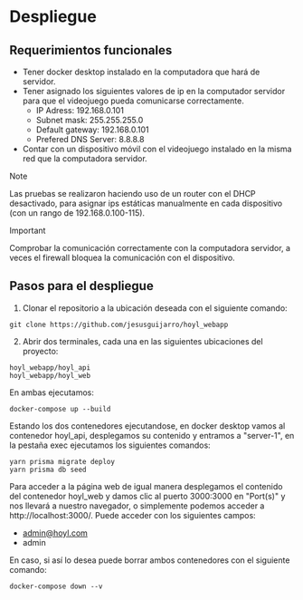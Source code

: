# Despliegue 

## Requerimientos funcionales

* Tener docker desktop instalado en la computadora que hará de servidor.
* Tener asignado los siguientes valores de ip en la computador servidor para que el videojuego pueda comunicarse correctamente.
   - IP Adress: 192.168.0.101
   - Subnet mask: 255.255.255.0
   - Default gateway: 192.168.0.101
   - Prefered DNS Server: 8.8.8.8
* Contar con un dispositivo móvil con el videojuego instalado en la misma red que la computadora servidor.
 
> [!NOTE]
> Las pruebas se realizaron haciendo uso de un router con el DHCP desactivado, para asignar ips estáticas manualmente en cada dispositivo (con un rango de 192.168.0.100-115).

> [!IMPORTANT]
> Comprobar la comunicación correctamente con la computadora servidor, a veces el firewall bloquea la comunicación con el dispositivo.

## Pasos para el despliegue

1. Clonar el repositorio a la ubicación deseada con el siguiente comando:
```
git clone https://github.com/jesusguijarro/hoyl_webapp
```

2. Abrir dos terminales, cada una en las siguientes ubicaciones del proyecto:
```
hoyl_webapp/hoyl_api
hoyl_webapp/hoyl_web
```
En ambas ejecutamos:
```
docker-compose up --build
```

Estando los dos contenedores ejecutandose, en docker desktop vamos al contenedor hoyl_api, desplegamos su contenido y entramos a "server-1", en la pestaña exec ejecutamos los siguientes comandos:

```
yarn prisma migrate deploy
yarn prisma db seed
```

Para acceder a la página web de igual manera desplegamos el contenido del contenedor hoyl_web y damos clic al puerto 3000:3000⁠ en "Port(s)" y nos llevará a nuestro navegador, o simplemente podemos acceder a http://localhost:3000/. Puede acceder con los siguientes campos:

* admin@hoyl.com
* admin

En caso, si así lo desea puede borrar ambos contenedores con el siguiente comando:
```
docker-compose down --v
```
